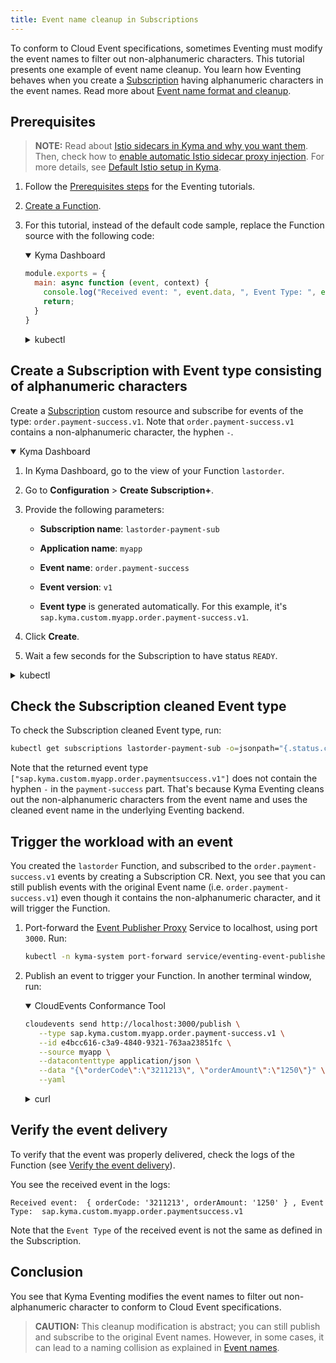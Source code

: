 ```yaml
---
title: Event name cleanup in Subscriptions
---
```


To conform to Cloud Event specifications, sometimes Eventing must modify the event names to filter out non-alphanumeric characters. This tutorial presents one example of event name cleanup.
You learn how Eventing behaves when you create a [Subscription](../../05-technical-reference/00-custom-resources/evnt-01-subscription.md) having alphanumeric characters in the event names. Read more about [Event name format and cleanup](../../05-technical-reference/evnt-01-event-names.md).

## Prerequisites

>**NOTE:** Read about [Istio sidecars in Kyma and why you want them](../../01-overview/main-areas/service-mesh/smsh-03-istio-sidecars-in-kyma.md). Then, check how to [enable automatic Istio sidecar proxy injection](../../04-operation-guides/operations/smsh-01-istio-enable-sidecar-injection.md). For more details, see [Default Istio setup in Kyma](../../01-overview/main-areas/service-mesh/smsh-02-default-istio-setup-in-kyma.md).

1. Follow the [Prerequisites steps](../#prerequisites) for the Eventing tutorials.
2. [Create a Function](../../02-get-started/04-trigger-workload-with-event.md#create-a-function).
3. For this tutorial, instead of the default code sample, replace the Function source with the following code:

   <div tabs name="Deploy a Function" group="create-workload">
     <details open>
     <summary label="Kyma Dashboard">
     Kyma Dashboard
     </summary>

   ```js
   module.exports = {
     main: async function (event, context) {
       console.log("Received event: ", event.data, ", Event Type: ", event.extensions.request.headers['ce-type']);
       return;
     } 
   }
   ```
       
     </details>
     <details>
     <summary label="kubectl">
     kubectl
     </summary>
   
   ```bash
   cat <<EOF | kubectl apply -f -
     apiVersion: serverless.kyma-project.io/v1alpha1
     kind: Function
     metadata:
       labels:
         serverless.kyma-project.io/build-resources-preset: local-dev
         serverless.kyma-project.io/function-resources-preset: S
         serverless.kyma-project.io/replicas-preset: S
       name: lastorder
       namespace: default
     spec:
       deps: '{ "dependencies": {}}'
       maxReplicas: 1
       minReplicas: 1
       source: |
         module.exports = {
           main: async function (event, context) {
             console.log("Received event: ", event.data, ", Event Type: ", event.extensions.request.headers['ce-type']);
             return; 
           } 
         }
   EOF
   ```
   
     </details>
   </div>

## Create a Subscription with Event type consisting of alphanumeric characters

Create a [Subscription](../../05-technical-reference/00-custom-resources/evnt-01-subscription.md) custom resource and subscribe for events of the type: `order.payment-success.v1`. Note that `order.payment-success.v1` contains a non-alphanumeric character, the hyphen `-`.

<div tabs name="Create a Subscription" group="create-subscription">
  <details open>
  <summary label="Kyma Dashboard">
  Kyma Dashboard
  </summary>

1. In Kyma Dashboard, go to the view of your Function `lastorder`.
2. Go to **Configuration** > **Create Subscription+**.
3. Provide the following parameters:
   - **Subscription name**: `lastorder-payment-sub`
   - **Application name**: `myapp`
   - **Event name**: `order.payment-success`
   - **Event version**: `v1`

   - **Event type** is generated automatically. For this example, it's `sap.kyma.custom.myapp.order.payment-success.v1`.

4. Click **Create**.
5. Wait a few seconds for the Subscription to have status `READY`.

  </details>
  <details>
  <summary label="kubectl">
  kubectl
  </summary>

Run:
```bash
cat <<EOF | kubectl apply -f -
   apiVersion: eventing.kyma-project.io/v1alpha1
   kind: Subscription
   metadata:
     name: lastorder-payment-sub
     namespace: default
   spec:
     sink: 'http://lastorder.default.svc.cluster.local'
     filter:
       filters:
         - eventSource:
             property: source
             type: exact
             value: ''
           eventType:
             property: type
             type: exact
             value: sap.kyma.custom.myapp.order.payment-success.v1
EOF
```

To check that the Subscription was created and is ready, run:
```bash
kubectl get subscriptions lastorder-payment-sub -o=jsonpath="{.status.ready}"
```

The operation was successful if the returned status says `true`.
  </details>
</div>

## Check the Subscription cleaned Event type

To check the Subscription cleaned Event type, run:
```bash
kubectl get subscriptions lastorder-payment-sub -o=jsonpath="{.status.cleanEventTypes}"
```

Note that the returned event type `["sap.kyma.custom.myapp.order.paymentsuccess.v1"]` does not contain the hyphen `-` in the `payment-success` part. That's because Kyma Eventing cleans out the non-alphanumeric characters from the event name and uses the cleaned event name in the underlying Eventing backend.

## Trigger the workload with an event

You created the `lastorder` Function, and subscribed to the `order.payment-success.v1` events by creating a Subscription CR. 
Next, you see that you can still publish events with the original Event name (i.e. `order.payment-success.v1`) even though it contains the non-alphanumeric character, and it will trigger the Function.

1. Port-forward the [Event Publisher Proxy](../../05-technical-reference/00-architecture/evnt-01-architecture.md) Service to localhost, using port `3000`. Run:
   ```bash
   kubectl -n kyma-system port-forward service/eventing-event-publisher-proxy 3000:80
   ```
2. Publish an event to trigger your Function. In another terminal window, run:

   <div tabs name="Publish an event" group="trigger-workload">
     <details open>
     <summary label="CloudEvents Conformance Tool">
     CloudEvents Conformance Tool
     </summary>
   
      ```bash
      cloudevents send http://localhost:3000/publish \
         --type sap.kyma.custom.myapp.order.payment-success.v1 \
         --id e4bcc616-c3a9-4840-9321-763aa23851fc \
         --source myapp \
         --datacontenttype application/json \
         --data "{\"orderCode\":\"3211213\", \"orderAmount\":\"1250\"}" \
         --yaml
      ```
   
     </details>
     <details>
     <summary label="curl">
     curl
     </summary>
   
      ```bash
      curl -v -X POST \
           -H "ce-specversion: 1.0" \
           -H "ce-type: sap.kyma.custom.myapp.order.payment-success.v1" \
           -H "ce-source: myapp" \
           -H "ce-eventtypeversion: v1" \
           -H "ce-id: e4bcc616-c3a9-4840-9321-763aa23851fc" \
           -H "content-type: application/json" \
           -d "{\"orderCode\":\"3211213\", \"orderAmount\":\"1250\"}" \
           http://localhost:3000/publish
      ```
     </details>
   </div>

## Verify the event delivery

To verify that the event was properly delivered, check the logs of the Function (see [Verify the event delivery](../../02-get-started/04-trigger-workload-with-event.md#verify-the-event-delivery)).

You see the received event in the logs:
```
Received event:  { orderCode: '3211213', orderAmount: '1250' } , Event Type:  sap.kyma.custom.myapp.order.paymentsuccess.v1
```
Note that the `Event Type` of the received event is not the same as defined in the Subscription.

## Conclusion

You see that Kyma Eventing modifies the event names to filter out non-alphanumeric character to conform to Cloud Event specifications. 

> **CAUTION:** This cleanup modification is abstract; you can still publish and subscribe to the original Event names. However, in some cases, it can lead to a naming collision as explained in [Event names](../../05-technical-reference/evnt-01-event-names.md).

